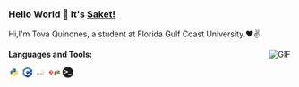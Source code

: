 ### Hello World 👋 It's [Saket!](https://KarmaDoesIt.github.io/CyberSecurityAssignment4/)


Hi,I'm Tova Quinones, a student at Florida Gulf Coast University.❤✌


<img align="right" alt="GIF" src="https://media.giphy.com/media/v1.Y2lkPTc5MGI3NjExOGdycXRnMTEzaTUyMGZwdXRzZzg0dHpvN3N0OG9tY3lrcGt2dmRjYiZlcD12MV9naWZzX3NlYXJjaCZjdD1n/lcs5BL0NIM4WMv61a9/giphy.gif" />


**Languages and Tools:**


<code><img height="20" src="https://raw.githubusercontent.com/github/explore/80688e429a7d4ef2fca1e82350fe8e3517d3494d/topics/python/python.png"></code>
<code><img height="20" src="https://raw.githubusercontent.com/github/explore/80688e429a7d4ef2fca1e82350fe8e3517d3494d/topics/cpp/cpp.png"></code>
<code><img height="20" src="https://raw.githubusercontent.com/github/explore/80688e429a7d4ef2fca1e82350fe8e3517d3494d/topics/mysql/mysql.png"></code>
<code><img height="20" src="https://raw.githubusercontent.com/github/explore/80688e429a7d4ef2fca1e82350fe8e3517d3494d/topics/git/git.png"></code>
<code><img height="20" src="https://raw.githubusercontent.com/github/explore/80688e429a7d4ef2fca1e82350fe8e3517d3494d/topics/terminal/terminal.png"></code>

